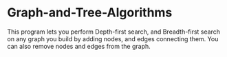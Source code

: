 # Graph-and-Tree-Algorithms
This program lets you perform Depth-first search, and Breadth-first search on any graph you build by adding nodes, and edges connecting them. You can also remove nodes and edges from the graph.
